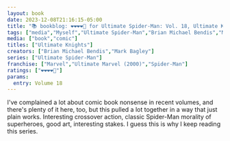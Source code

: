 ```yaml
---
layout: book
date: 2023-12-08T21:16:15-05:00
title: "📚 bookblog: ❤️❤️❤️❤️🖤 for Ultimate Spider-Man: Vol. 18, Ultimate Knights, by Brian Michael Bendis and Mark Bagley"
tags: ["media","Myself","Ultimate Spider-Man","Brian Michael Bendis","Mark Bagley","Spider-Man","ethics","morals","comics"]
media: ["book","comic"]
titles: ["Ultimate Knights"]
creators: ["Brian Michael Bendis","Mark Bagley"]
series: ["Ultimate Spider-Man"]
franchise: ["Marvel","Ultimate Marvel (2000)","Spider-Man"]
ratings: ["❤️❤️❤️❤️🖤"]
params:
  entry: Volume 18
---
```


I've complained a lot about comic book nonsense in recent volumes, and there's plenty of it here, too, but this pulled a lot together in a way that just plain works. Interesting crossover action, classic Spider-Man morality of superheroes, good art, interesting stakes. I guess this is why I keep reading this series.
